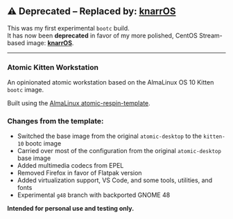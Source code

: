 ## ⚠️ Deprecated – Replaced by: [knarrOS](https://github.com/s33po/knarros)

This was my first experimental `bootc` build.  
It has now been **deprecated** in favor of my more polished, CentOS Stream-based image: [**knarrOS**](https://github.com/s33po/knarros).

---

### Atomic Kitten Workstation

An opinionated atomic workstation based on the AlmaLinux OS 10 Kitten `bootc` image.

Built using the [AlmaLinux atomic-respin-template](https://github.com/AlmaLinux/atomic-respin-template).

### Changes from the template:

- Switched the base image from the original `atomic-desktop` to the `kitten-10` bootc image
- Carried over most of the configuration from the original `atomic-desktop` base image
- Added multimedia codecs from EPEL
- Removed Firefox in favor of Flatpak version 
- Added virtualization support, VS Code, and some tools, utilities, and fonts
- Experimental `g48` branch with backported GNOME 48

**Intended for personal use and testing only.**
